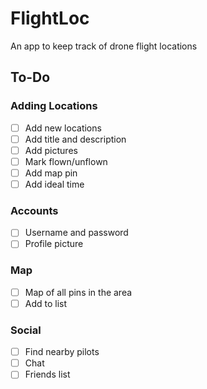 # FlightLoc
An app to keep track of drone flight locations

## To-Do
### Adding Locations
- [ ] Add new locations
- [ ] Add title and description
- [ ] Add pictures
- [ ] Mark flown/unflown
- [ ] Add map pin
- [ ] Add ideal time

### Accounts
- [ ] Username and password
- [ ] Profile picture

### Map
- [ ] Map of all pins in the area
- [ ] Add to list

### Social
- [ ] Find nearby pilots
- [ ] Chat
- [ ] Friends list
